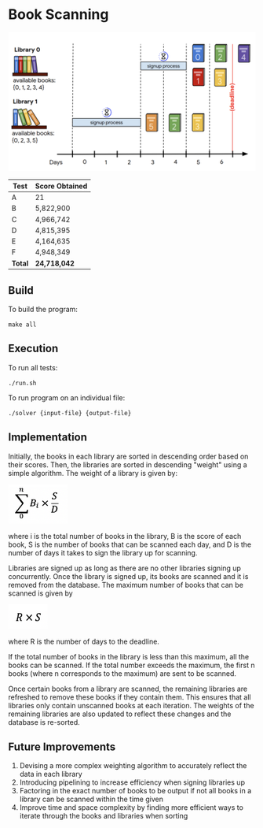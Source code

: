 # Book Scanning

![alt text](https://raw.githubusercontent.com/cwlroda/Google-Hash-Code-2020/master/images/Libraries.png "Libraries")

| Test | Score Obtained |
| ---- | ---------- |
| A    | 21         |
| B    | 5,822,900  |
| C    | 4,966,742  |
| D    | 4,815,395  |
| E    | 4,164,635  |
| F    | 4,948,349  |
| **Total** | **24,718,042** |

## Build
To build the program:
```
make all
```

## Execution
To run all tests:
```
./run.sh
```

To run program on an individual file:
```
./solver {input-file} {output-file}
```

## Implementation
Initially, the books in each library are sorted in descending order based on their scores. Then, the libraries are sorted in descending "weight" using a simple algorithm. The weight of a library is given by:
<p align="left">
<img src="https://raw.githubusercontent.com/cwlroda/Google-Hash-Code-2020/master/images/formula.png" width="120" height="80" title="Algorithm">
</p>
where i is the total number of books in the library, B is the score of each book, S is the number of books that can be scanned each day, and D is the number of days it takes to sign the library up for scanning.

Libraries are signed up as long as there are no other libraries signing up concurrently. Once the library is signed up, its books are scanned and it is removed from the database. The maximum number of books that can be scanned is given by
<p align="left">
<img src="https://raw.githubusercontent.com/cwlroda/Google-Hash-Code-2020/master/images/Screenshot%202020-02-21%20at%205.18.57%20PM.png" width="80" height="50" title="Algorithm">
</p>
where R is the number of days to the deadline.

If the total number of books in the library is less than this maximum, all the books can be scanned. If the total number exceeds the maximum, the first n books (where n corresponds to the maximum) are sent to be scanned.

Once certain books from a library are scanned, the remaining libraries are refreshed to remove these books if they contain them. This ensures that all libraries only contain unscanned books at each iteration. The weights of the remaining libraries are also updated to reflect these changes and the database is re-sorted.

## Future Improvements
1. Devising a more complex weighting algorithm to accurately reflect the data in each library
2. Introducing pipelining to increase efficiency when signing libraries up
3. Factoring in the exact number of books to be output if not all books in a library can be scanned within the time given
4. Improve time and space complexity by finding more efficient ways to iterate through the books and libraries when sorting
